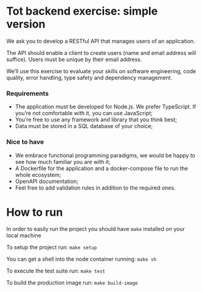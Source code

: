 # Tot backend exercise: simple version

We ask you to develop a RESTful API that manages users of an application.

The API should enable a client to create users (name and email address will suffice). Users must be unique by their email address.

We’ll use this exercise to evaluate your skills on software engineering, code quality, error handling, type safety and dependency management.

### Requirements

- The application must be developed for Node.js. We prefer TypeScript. If you’re not comfortable with it, you can use JavaScript;
- You’re free to use any framework and library that you think best;
- Data must be stored in a SQL database of your choice;

### Nice to have

- We embrace functional programming paradigms, we would be happy to see how much familiar you are with it;
- A Dockerfile for the application and a docker-compose file to run the whole ecosystem;
- OpenAPI documentation;
- Feel free to add validation rules in addition to the required ones.

# How to run
In order to easily run the project you should have `make` installed on your local machine

To setup the project run:
`make setup`

You can get a shell into the node container running:
`make sh`

To execute the test suite run:
`make test`

To build the production image run:
`make build-image`


